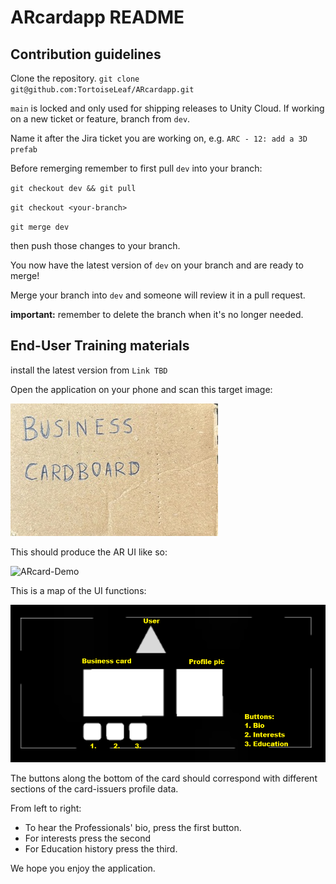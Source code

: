# ARcardapp README

## Contribution guidelines

Clone the repository.
`git clone git@github.com:TortoiseLeaf/ARcardapp.git`

`main` is locked and only used for shipping releases to Unity Cloud. If working on a new ticket or feature, branch from `dev`.

Name it after the Jira ticket you are working on, e.g. `ARC - 12: add a 3D prefab`

Before remerging remember to first pull `dev` into your branch:


`git checkout dev && git pull`

`git checkout <your-branch>`

`git merge dev`


then push those changes to your branch. 

You now have the latest version of `dev` on your branch and are ready to merge! 

Merge your branch into `dev` and someone will review it in a pull request.

**important:** remember to delete the branch when it's no longer needed.



## End-User Training materials

install the latest version from `Link TBD`



Open the application on your phone and scan this target image:


![target-img](https://github.com/TortoiseLeaf/ARcardapp/blob/docs-imgs/docs-imgs/target-img.jpg?raw=true)


This should produce the AR UI like so:


![ARcard-Demo](https://github.com/TortoiseLeaf/ARcardapp/blob/docs-imgs/docs-imgs/ARcard-demo.gif?raw=true)


This is a map of the UI functions:


![ARcard-figma](https://github.com/TortoiseLeaf/ARcardapp/blob/docs-imgs/docs-imgs/ARcard-figma.png?raw=true)


The buttons along the bottom of the card should correspond with different sections of the card-issuers profile data. 

From left to right: 
- To hear the Professionals' bio, press the first button.
- For interests press the second
- For Education history press the third.


We hope you enjoy the application.
